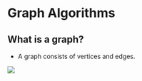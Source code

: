 # Graph Algorithms

## What is a graph?

- A graph consists of vertices and edges.

![](/images/graph-image.png)
